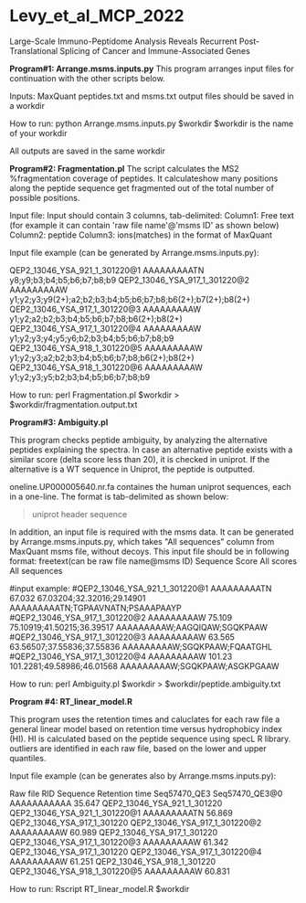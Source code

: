 # Levy_et_al_MCP_2022
Large-Scale Immuno-Peptidome Analysis Reveals Recurrent Post-Translational Splicing of Cancer and Immune-Associated Genes

**Program#1: Arrange.msms.inputs.py**
This program arranges input files for continuation with the other scripts below.

Inputs: 
MaxQuant peptides.txt and msms.txt output files should be saved in a workdir

How to run: 
python Arrange.msms.inputs.py $workdir
$workdir is the name of your workdir

All outputs are saved in the same workdir 

**Program#2: Fragmentation.pl**
The script calculates the MS2 %fragmentation coverage of peptides. It calculateshow many positions along the peptide sequence get fragmented out of the total number of possible positions.

Input file: 
Input should contain 3 columns, tab-delimited:
Column1: Free text (for example it can contain 'raw file name'@'msms ID' as shown below)
Column2: peptide
Column3: ions(matches) in the format of MaxQuant

Input file example (can be generated by Arrange.msms.inputs.py):

QEP2_13046_YSA_921_1_301220@1   AAAAAAAAATN   y8;y9;b3;b4;b5;b6;b7;b8;b9
QEP2_13046_YSA_917_1_301220@2 AAAAAAAAAW  y1;y2;y3;y9(2+);a2;b2;b3;b4;b5;b6;b7;b8;b6(2+);b7(2+);b8(2+)
QEP2_13046_YSA_917_1_301220@3   AAAAAAAAAW      y1;y2;a2;b2;b3;b4;b5;b6;b7;b8;b6(2+);b8(2+)
QEP2_13046_YSA_917_1_301220@4   AAAAAAAAAW      y1;y2;y3;y4;y5;y6;b2;b3;b4;b5;b6;b7;b8;b9
QEP2_13046_YSA_918_1_301220@5   AAAAAAAAAW      y1;y2;y3;a2;b2;b3;b4;b5;b6;b7;b8;b6(2+);b8(2+)
QEP2_13046_YSA_918_1_301220@6   AAAAAAAAAW      y1;y2;y3;y5;b2;b3;b4;b5;b6;b7;b8;b9

How to run: 
perl Fragmentation.pl $workdir > $workdir/fragmentation.output.txt

**Program#3: Ambiguity.pl**

This program checks peptide ambiguity, by analyzing the alternative peptides explaining the spectra. In case an alternative peptide exists with a similar score (delta score less than 20), it is checked in uniprot. If the alternative is a WT sequence in Uniprot, the peptide is outputted.

oneline.UP000005640.nr.fa containes the human uniprot sequences, each in a one-line. The format is tab-delimited as shown below:

>uniprot header        sequence

In addition, an input file is required with the msms data.
It can be generated by Arrange.msms.inputs.py, which takes "All sequences" column from MaxQuant msms file, without decoys.
This input file should be in following format:
freetext(can be raw file name@msms ID)    Sequence        Score   All scores      All sequences

#input example:
#QEP2_13046_YSA_921_1_301220@1   AAAAAAAAATN     67.032  67.03204;32.32016;29.14901      AAAAAAAAATN;TGPAAVNATN;PSAAAPAAYP
#QEP2_13046_YSA_917_1_301220@2   AAAAAAAAAW      75.109  75.10919;41.50215;36.39517      AAAAAAAAAW;AAGQIQAW;SGQKPAAW
#QEP2_13046_YSA_917_1_301220@3   AAAAAAAAAW      63.565  63.56507;37.55836;37.55836      AAAAAAAAAW;SGQKPAAW;FQAATGHL
#QEP2_13046_YSA_917_1_301220@4   AAAAAAAAAW      101.23  101.2281;49.58986;46.01568      AAAAAAAAAW;SGQKPAAW;ASGKPGAAW


How to run: 
perl Ambiguity.pl $workdir > $workdir/peptide.ambiguity.txt

**Program #4: RT_linear_model.R**

This program uses the retention times and caluclates for each raw file a general linear model based on retention time versus hydrophobicy index (HI). HI is calculated based on the peptide sequence using specL R library. outliers are identified in each raw file, based on the lower and upper quantiles.

Input file example (can be generates also by Arrange.msms.inputs.py):

Raw file        RID     Sequence        Retention time
Seq57470_QE3    Seq57470_QE3@0  AAAAAAAAAAA     35.647
QEP2_13046_YSA_921_1_301220     QEP2_13046_YSA_921_1_301220@1   AAAAAAAAATN     56.869
QEP2_13046_YSA_917_1_301220     QEP2_13046_YSA_917_1_301220@2   AAAAAAAAAW      60.989
QEP2_13046_YSA_917_1_301220     QEP2_13046_YSA_917_1_301220@3   AAAAAAAAAW      61.342
QEP2_13046_YSA_917_1_301220     QEP2_13046_YSA_917_1_301220@4   AAAAAAAAAW      61.251
QEP2_13046_YSA_918_1_301220     QEP2_13046_YSA_918_1_301220@5   AAAAAAAAAW      60.831

How to run: 
Rscript RT_linear_model.R $workdir
